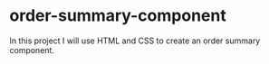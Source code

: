 # order-summary-component
In this project I will use HTML and CSS to create an order summary component.